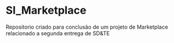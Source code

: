 # SI_Marketplace
Repositorio criado para conclusão de um projeto de Marketplace relacionado a segunda entrega de SD&amp;TE
